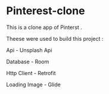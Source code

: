# Pinterest-clone

This is a clone app of Pinterst .

Theese were used to build this project : 

Api - Unsplash Api 

Database - Room 

Http Client - Retrofit 

Loading Image - Glide
